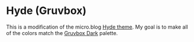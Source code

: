 # Hyde (Gruvbox)

This is a modification of the micro.blog [Hyde theme](https://github.com/microdotblog/theme-hyde).  My goal is to make all of the colors match the [Gruvbox Dark](https://github.com/morhetz/gruvbox) palette.